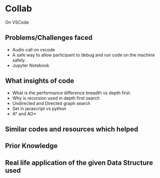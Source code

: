 # Collab
On VSCode

## Problems/Challenges faced
* Audio call on vscode
* A safe way to allow participant to debug and run code on the machine safely.
* Jupyter Notebook

## What insights of code
* What is the performance difference breadth vs depth first.
* Why is recursion used in depth first search
* Undirected and Directed graph search
* Set in javascript vs python
* A* and AO*

## Similar codes and resources which helped

## Prior Knowledge

## Real life application of the given Data Structure used